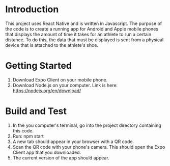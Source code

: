 # Introduction

This project uses React Native and is written in Javascript. The purpose of the code is to create a running app for Android and Apple mobile phones that displays the amount of time it takes for an athlete to run a certain distance. To do this, the data that must be displayed is sent from a physical device that is attached to the athlete's shoe.

# Getting Started

1. Download Expo Client on your mobile phone.
2. Download Node.js on your computer. Link is here: https://nodejs.org/en/download/

# Build and Test

1. In the you computer's terminal, go into the project directory containing this code.
2. Run: npm start
3. A new tab should appear in your browser with a QR code.
4. Scan the QR code with your phone's camera. This should open the Expo Client app that you downloaded.
5. The current version of the app should appear.
